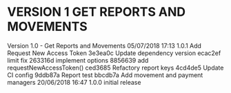 
VERSION 1  GET REPORTS AND MOVEMENTS
====================================

   Version 1.0 - Get Reports and Movements
      05/07/2018 17:13  1.0.1  Add Request New Access Token
         3e3ea0c Update dependency version
         ecac2ef limit fix
         263316d     implement options
         8856639 add requestNewAccessToken()
         ced3685 Refactory report keys
         4cd4de5 Update CI config
         9ddb87a Report test
         bbcdb7a Add movement and payment managers
      20/06/2018 16:47  1.0.0  initial release